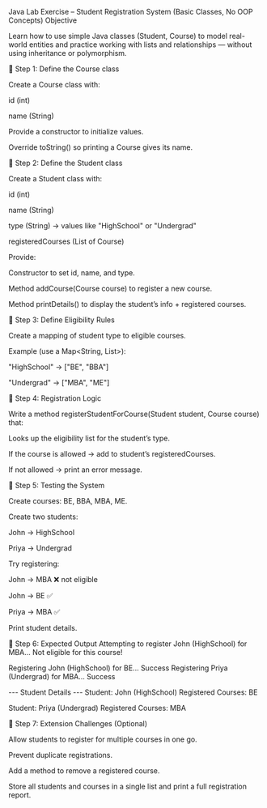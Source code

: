 Java Lab Exercise – Student Registration System (Basic Classes, No OOP Concepts)
Objective

Learn how to use simple Java classes (Student, Course) to model real-world entities and practice working with lists and relationships — without using inheritance or polymorphism.

🔹 Step 1: Define the Course class

Create a Course class with:

id (int)

name (String)

Provide a constructor to initialize values.

Override toString() so printing a Course gives its name.

🔹 Step 2: Define the Student class

Create a Student class with:

id (int)

name (String)

type (String) → values like "HighSchool" or "Undergrad"

registeredCourses (List of Course)

Provide:

Constructor to set id, name, and type.

Method addCourse(Course course) to register a new course.

Method printDetails() to display the student’s info + registered courses.

🔹 Step 3: Define Eligibility Rules

Create a mapping of student type to eligible courses.

Example (use a Map<String, List<String>>):

"HighSchool" → ["BE", "BBA"]

"Undergrad" → ["MBA", "ME"]

🔹 Step 4: Registration Logic

Write a method registerStudentForCourse(Student student, Course course) that:

Looks up the eligibility list for the student’s type.

If the course is allowed → add to student’s registeredCourses.

If not allowed → print an error message.

🔹 Step 5: Testing the System

Create courses: BE, BBA, MBA, ME.

Create two students:

John → HighSchool

Priya → Undergrad

Try registering:

John → MBA ❌ not eligible

John → BE ✅

Priya → MBA ✅

Print student details.

🔹 Step 6: Expected Output
Attempting to register John (HighSchool) for MBA...
Not eligible for this course!

Registering John (HighSchool) for BE... Success
Registering Priya (Undergrad) for MBA... Success

--- Student Details ---
Student: John (HighSchool)
Registered Courses: BE

Student: Priya (Undergrad)
Registered Courses: MBA

🔹 Step 7: Extension Challenges (Optional)

Allow students to register for multiple courses in one go.

Prevent duplicate registrations.

Add a method to remove a registered course.

Store all students and courses in a single list and print a full registration report.

